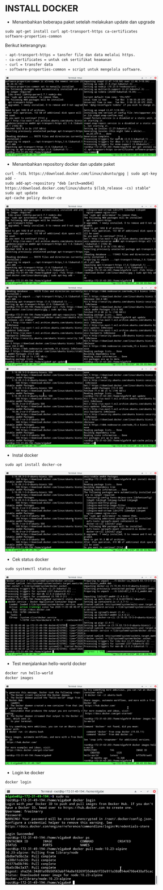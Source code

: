 # INSTALL DOCKER

- Menambahkan beberapa paket setelah melakukan update dan upgrade
```
sudo apt-get install curl apt-transport-https ca-certificates software-properties-common
```

Berikut keterangnya:

	- apt-transport-https = tansfer file dan data melalui https.
	- ca-certificates = untuk cek sertifikat keamanan
	- curl = transfer data
	- software-properties-common = script untuk mengelola software.

![text](asset/1.png)

- Menambahkan repository docker dan update paket
```
curl -fsSL https://download.docker.com/linux/ubuntu/gpg | sudo apt-key add -
sudo add-apt-repository "deb [arch=amd64] https://download.docker.com/linux/ubuntu $(lsb_release -cs) stable"
sudo apt update
apt-cache policy docker-ce
```

![text](asset/2.png)
![text](asset/3.png)
![text](asset/4.png)


- Instal docker
``` 
sudo apt install docker-ce
```

![text](asset/5.png)

- Cek status docker
```
sudo systemctl status docker
```

![text](asset/6.png)

- Test menjalankan hello-world docker
```
docker run hello-world
docker images
```

![text](asset/7.png)

- Login ke docker
```
docker login
``` 
![text](asset/8.png)